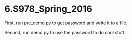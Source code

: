 # 6.S978_Spring_2016

First, run pre_demo.py to get password and write it to a file.

Second, run demo.py to use the password to do cool stuff.
